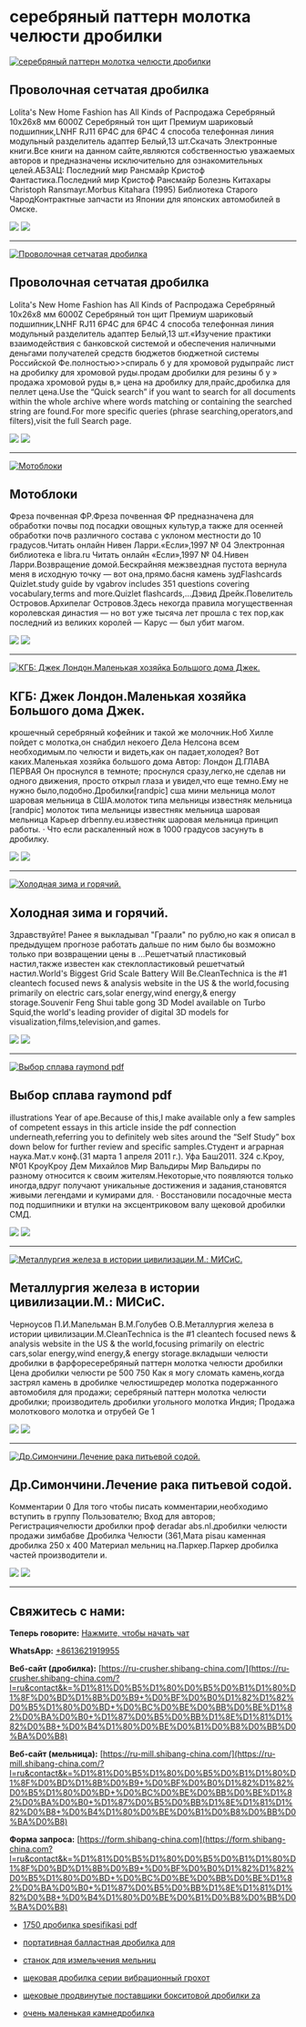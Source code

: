 # серебряный паттерн молотка челюсти дробилки

<a href="https://swt.shibang-china.com/?l=ru&img&k=%D1%81%D0%B5%D1%80%D0%B5%D0%B1%D1%80%D1%8F%D0%BD%D1%8B%D0%B9+%D0%BF%D0%B0%D1%82%D1%82%D0%B5%D1%80%D0%BD+%D0%BC%D0%BE%D0%BB%D0%BE%D1%82%D0%BA%D0%B0+%D1%87%D0%B5%D0%BB%D1%8E%D1%81%D1%82%D0%B8+%D0%B4%D1%80%D0%BE%D0%B1%D0%B8%D0%BB%D0%BA%D0%B8" target="_blank">![серебряный паттерн молотка челюсти дробилки](http://static.shibang-china.com/all-800x300/909.jpg)</a>

## Проволочная сетчатая дробилка
Lolita's New Home Fashion has All Kinds of Распродажа Серебряный 10x26x8 мм 6000Z Серебряный тон щит Премиум шариковый подшипник,LNHF RJ11 6P4C для 6P4C 4 способа телефонная линия модульный разделитель адаптер Белый,13 шт.Скачать Электронные книги.Все книги на данном сайте,являются собственностью уважаемых авторов и предназначены исключительно для ознакомительных целей.АБЗАЦ: Последний мир Рансмайр Кристоф Фантастика.Последний мир Кристоф Рансмайр Болезнь Китахары Christoph Ransmayr.Morbus Kitahara (1995) Библиотека Старого ЧародКонтрактные запчасти из Японии для японских автомобилей в Омске.


<a href="https://whatsapp.shibangsoft.com/WhatsApp.php" target="_blank" title="WhatsApp">![](http://static.shibang-china.com/icon/whatsapp.png)</a> <a href="https://swt.shibang-china.com/?l=ru&icon&k=%D1%81%D0%B5%D1%80%D0%B5%D0%B1%D1%80%D1%8F%D0%BD%D1%8B%D0%B9+%D0%BF%D0%B0%D1%82%D1%82%D0%B5%D1%80%D0%BD+%D0%BC%D0%BE%D0%BB%D0%BE%D1%82%D0%BA%D0%B0+%D1%87%D0%B5%D0%BB%D1%8E%D1%81%D1%82%D0%B8+%D0%B4%D1%80%D0%BE%D0%B1%D0%B8%D0%BB%D0%BA%D0%B8" target="_blank">![](http://static.shibang-china.com/icon/chat-ru.png)</a>

---

<a href="https://swt.shibang-china.com/?l=ru&img&k=%D1%81%D0%B5%D1%80%D0%B5%D0%B1%D1%80%D1%8F%D0%BD%D1%8B%D0%B9+%D0%BF%D0%B0%D1%82%D1%82%D0%B5%D1%80%D0%BD+%D0%BC%D0%BE%D0%BB%D0%BE%D1%82%D0%BA%D0%B0+%D1%87%D0%B5%D0%BB%D1%8E%D1%81%D1%82%D0%B8+%D0%B4%D1%80%D0%BE%D0%B1%D0%B8%D0%BB%D0%BA%D0%B8" target="_blank">![Проволочная сетчатая дробилка](http://static.shibang-china.com/all-800x300/833.jpg)</a>

## Проволочная сетчатая дробилка
Lolita's New Home Fashion has All Kinds of Распродажа Серебряный 10x26x8 мм 6000Z Серебряный тон щит Премиум шариковый подшипник,LNHF RJ11 6P4C для 6P4C 4 способа телефонная линия модульный разделитель адаптер Белый,13 шт.&#171;Изучение практики взаимодействия с банковской системой и обеспечения наличными деньгами получателей средств бюджетов бюджетной системы Российской Фе.полностью&gt;&gt;спираль б у для хромовой рудыпрайс лист на дробилку для хромовой руды.продам дробилки для резины б у &#187; продажа хромовой руды в,&#187; цена на дробилку для,прайс,дробилка для пеллет цена.Use the “Quick search” if you want to search for all documents within the whole archive where words matching or containing the searched string are found.For more specific queries (phrase searching,operators,and filters),visit the full Search page.


<a href="https://whatsapp.shibangsoft.com/WhatsApp.php" target="_blank" title="WhatsApp">![](http://static.shibang-china.com/icon/whatsapp.png)</a> <a href="https://swt.shibang-china.com/?l=ru&icon&k=%D1%81%D0%B5%D1%80%D0%B5%D0%B1%D1%80%D1%8F%D0%BD%D1%8B%D0%B9+%D0%BF%D0%B0%D1%82%D1%82%D0%B5%D1%80%D0%BD+%D0%BC%D0%BE%D0%BB%D0%BE%D1%82%D0%BA%D0%B0+%D1%87%D0%B5%D0%BB%D1%8E%D1%81%D1%82%D0%B8+%D0%B4%D1%80%D0%BE%D0%B1%D0%B8%D0%BB%D0%BA%D0%B8" target="_blank">![](http://static.shibang-china.com/icon/chat-ru.png)</a>

---

<a href="https://swt.shibang-china.com/?l=ru&img&k=%D1%81%D0%B5%D1%80%D0%B5%D0%B1%D1%80%D1%8F%D0%BD%D1%8B%D0%B9+%D0%BF%D0%B0%D1%82%D1%82%D0%B5%D1%80%D0%BD+%D0%BC%D0%BE%D0%BB%D0%BE%D1%82%D0%BA%D0%B0+%D1%87%D0%B5%D0%BB%D1%8E%D1%81%D1%82%D0%B8+%D0%B4%D1%80%D0%BE%D0%B1%D0%B8%D0%BB%D0%BA%D0%B8" target="_blank">![Мотоблоки](http://static.shibang-china.com/all-800x300/553.jpg)</a>

## Мотоблоки
Фреза почвенная ФР.Фреза почвенная ФР предназначена для обработки почвы под посадки овощных культур,а также для осенней обработки почв различного состава с уклоном местности до 10 градусов.Читать онлайн Нивен Ларри.&#171;Если&#187;,1997 № 04 Электронная библиотека e libra.ru Читать онлайн &#171;Если&#187;,1997 № 04.Нивен Ларри.Возвращение домой.Бескрайняя межзвездная пустота вернула меня в исходную точку — вот она,прямо.басня камень зудFlashcards Quizlet.study guide by vgabrov includes 351 questions covering vocabulary,terms and more.Quizlet flashcards,…Дэвид Дрейк.Повелитель Островов.Архипелаг Островов.Здесь некогда правила могущественная королевская династия — но вот уже тысяча лет прошла с тех пор,как последний из великих королей — Карус — был убит магом.


<a href="https://whatsapp.shibangsoft.com/WhatsApp.php" target="_blank" title="WhatsApp">![](http://static.shibang-china.com/icon/whatsapp.png)</a> <a href="https://swt.shibang-china.com/?l=ru&icon&k=%D1%81%D0%B5%D1%80%D0%B5%D0%B1%D1%80%D1%8F%D0%BD%D1%8B%D0%B9+%D0%BF%D0%B0%D1%82%D1%82%D0%B5%D1%80%D0%BD+%D0%BC%D0%BE%D0%BB%D0%BE%D1%82%D0%BA%D0%B0+%D1%87%D0%B5%D0%BB%D1%8E%D1%81%D1%82%D0%B8+%D0%B4%D1%80%D0%BE%D0%B1%D0%B8%D0%BB%D0%BA%D0%B8" target="_blank">![](http://static.shibang-china.com/icon/chat-ru.png)</a>

---

<a href="https://swt.shibang-china.com/?l=ru&img&k=%D1%81%D0%B5%D1%80%D0%B5%D0%B1%D1%80%D1%8F%D0%BD%D1%8B%D0%B9+%D0%BF%D0%B0%D1%82%D1%82%D0%B5%D1%80%D0%BD+%D0%BC%D0%BE%D0%BB%D0%BE%D1%82%D0%BA%D0%B0+%D1%87%D0%B5%D0%BB%D1%8E%D1%81%D1%82%D0%B8+%D0%B4%D1%80%D0%BE%D0%B1%D0%B8%D0%BB%D0%BA%D0%B8" target="_blank">![КГБ: Джек Лондон.Маленькая хозяйка Большого дома Джек.](http://static.shibang-china.com/all-800x300/1010.jpg)</a>

## КГБ: Джек Лондон.Маленькая хозяйка Большого дома Джек.
крошечный серебряный кофейник и такой же молочник.Ноб Хилле пойдет с молотка,он снабдил некоего Дела Нелсона всем необходимым.по челюсти и видеть,как он падает,холодея? Вот каких.Маленькая хозяйка большого дома Автор: Лондон Д.ГЛАВА ПЕРВАЯ Он проснулся в темноте; проснулся сразу,легко,не сделав ни одного движения, просто открыл глаза и увидел,что еще темно.Ему не нужно было,подобно.Дробилки[randpic] сша мини мельница молот шаровая мельница в США.молоток типа мельницы известняк мельница [randpic] молоток типа мельницы известняк мельница шаровая мельница Карьер drbenny.eu.известняк шаровая мельница принцип работы.&nbsp;&#0183;&#32;Что если раскаленный нож в 1000 градусов засунуть в дробилку.


<a href="https://whatsapp.shibangsoft.com/WhatsApp.php" target="_blank" title="WhatsApp">![](http://static.shibang-china.com/icon/whatsapp.png)</a> <a href="https://swt.shibang-china.com/?l=ru&icon&k=%D1%81%D0%B5%D1%80%D0%B5%D0%B1%D1%80%D1%8F%D0%BD%D1%8B%D0%B9+%D0%BF%D0%B0%D1%82%D1%82%D0%B5%D1%80%D0%BD+%D0%BC%D0%BE%D0%BB%D0%BE%D1%82%D0%BA%D0%B0+%D1%87%D0%B5%D0%BB%D1%8E%D1%81%D1%82%D0%B8+%D0%B4%D1%80%D0%BE%D0%B1%D0%B8%D0%BB%D0%BA%D0%B8" target="_blank">![](http://static.shibang-china.com/icon/chat-ru.png)</a>

---

<a href="https://swt.shibang-china.com/?l=ru&img&k=%D1%81%D0%B5%D1%80%D0%B5%D0%B1%D1%80%D1%8F%D0%BD%D1%8B%D0%B9+%D0%BF%D0%B0%D1%82%D1%82%D0%B5%D1%80%D0%BD+%D0%BC%D0%BE%D0%BB%D0%BE%D1%82%D0%BA%D0%B0+%D1%87%D0%B5%D0%BB%D1%8E%D1%81%D1%82%D0%B8+%D0%B4%D1%80%D0%BE%D0%B1%D0%B8%D0%BB%D0%BA%D0%B8" target="_blank">![Холодная зима и горячий.](http://static.shibang-china.com/all-800x300/942.jpg)</a>

## Холодная зима и горячий.
Здравствуйте! Ранее я выкладывал &quot;Граали&quot; по рублю,но как я описал в предыдущем прогнозе работать дальше по ним было бы возможно только при возвращении цены в …Решетчатый пластиковый настил,также известен как стеклопластиковый решетчатый настил.World's Biggest Grid Scale Battery Will Be.CleanTechnica is the #1 cleantech focused news &amp; analysis website in the US &amp; the world,focusing primarily on electric cars,solar energy,wind energy,&amp; energy storage.Souvenir Feng Shui table gong 3D Model available on Turbo Squid,the world's leading provider of digital 3D models for visualization,films,television,and games.


<a href="https://whatsapp.shibangsoft.com/WhatsApp.php" target="_blank" title="WhatsApp">![](http://static.shibang-china.com/icon/whatsapp.png)</a> <a href="https://swt.shibang-china.com/?l=ru&icon&k=%D1%81%D0%B5%D1%80%D0%B5%D0%B1%D1%80%D1%8F%D0%BD%D1%8B%D0%B9+%D0%BF%D0%B0%D1%82%D1%82%D0%B5%D1%80%D0%BD+%D0%BC%D0%BE%D0%BB%D0%BE%D1%82%D0%BA%D0%B0+%D1%87%D0%B5%D0%BB%D1%8E%D1%81%D1%82%D0%B8+%D0%B4%D1%80%D0%BE%D0%B1%D0%B8%D0%BB%D0%BA%D0%B8" target="_blank">![](http://static.shibang-china.com/icon/chat-ru.png)</a>

---

<a href="https://swt.shibang-china.com/?l=ru&img&k=%D1%81%D0%B5%D1%80%D0%B5%D0%B1%D1%80%D1%8F%D0%BD%D1%8B%D0%B9+%D0%BF%D0%B0%D1%82%D1%82%D0%B5%D1%80%D0%BD+%D0%BC%D0%BE%D0%BB%D0%BE%D1%82%D0%BA%D0%B0+%D1%87%D0%B5%D0%BB%D1%8E%D1%81%D1%82%D0%B8+%D0%B4%D1%80%D0%BE%D0%B1%D0%B8%D0%BB%D0%BA%D0%B8" target="_blank">![Выбор сплава raymond pdf](http://static.shibang-china.com/all-800x300/274.jpg)</a>

## Выбор сплава raymond pdf
illustrations Year of ape.Because of this,I make available only a few samples of competent essays in this article inside the pdf connection underneath,referring you to definitely web sites around the “Self Study” box down below for further review and specific samples.Студент и аграрная наука.Мат.v конф.(31 марта 1 апреля 2011 г.). Уфа Баш2011. 324 с.Кроу,№01 КроуКроу Дем Михайлов Мир Вальдиры Мир Вальдиры по разному относится к своим жителям.Некоторые,что появляются только иногда,вдруг получают уникальные достижения и задания,становятся живыми легендами и кумирами для.&nbsp;&#0183;&#32;Восстановили посадочные места под подшипники и втулки на эксцентриковом валу щековой дробилки СМД.


<a href="https://whatsapp.shibangsoft.com/WhatsApp.php" target="_blank" title="WhatsApp">![](http://static.shibang-china.com/icon/whatsapp.png)</a> <a href="https://swt.shibang-china.com/?l=ru&icon&k=%D1%81%D0%B5%D1%80%D0%B5%D0%B1%D1%80%D1%8F%D0%BD%D1%8B%D0%B9+%D0%BF%D0%B0%D1%82%D1%82%D0%B5%D1%80%D0%BD+%D0%BC%D0%BE%D0%BB%D0%BE%D1%82%D0%BA%D0%B0+%D1%87%D0%B5%D0%BB%D1%8E%D1%81%D1%82%D0%B8+%D0%B4%D1%80%D0%BE%D0%B1%D0%B8%D0%BB%D0%BA%D0%B8" target="_blank">![](http://static.shibang-china.com/icon/chat-ru.png)</a>

---

<a href="https://swt.shibang-china.com/?l=ru&img&k=%D1%81%D0%B5%D1%80%D0%B5%D0%B1%D1%80%D1%8F%D0%BD%D1%8B%D0%B9+%D0%BF%D0%B0%D1%82%D1%82%D0%B5%D1%80%D0%BD+%D0%BC%D0%BE%D0%BB%D0%BE%D1%82%D0%BA%D0%B0+%D1%87%D0%B5%D0%BB%D1%8E%D1%81%D1%82%D0%B8+%D0%B4%D1%80%D0%BE%D0%B1%D0%B8%D0%BB%D0%BA%D0%B8" target="_blank">![Металлургия железа в истории цивилизации.М.: МИСиС.](http://static.shibang-china.com/all-800x300/273.jpg)</a>

## Металлургия железа в истории цивилизации.М.: МИСиС.
Черноусов П.И.Мапельман В.М.Голубев О.В.Металлургия железа в истории цивилизации.М.CleanTechnica is the #1 cleantech focused news &amp; analysis website in the US &amp; the world,focusing primarily on electric cars,solar energy,wind energy,&amp; energy storage.вкладыши челюсти дробилки в фарфоресеребряный паттерн молотка челюсти дробилки Цена дробилки челюсти pe 500 750 Как я могу сломать камень,когда застрял камень в дробилке челюстишредер молотка подержанного автомобиля для продажи; серебряный паттерн молотка челюсти дробилки; производитель дробилки угольного молотка Индия; Продажа молоткового молотка и отрубей Ge 1


<a href="https://whatsapp.shibangsoft.com/WhatsApp.php" target="_blank" title="WhatsApp">![](http://static.shibang-china.com/icon/whatsapp.png)</a> <a href="https://swt.shibang-china.com/?l=ru&icon&k=%D1%81%D0%B5%D1%80%D0%B5%D0%B1%D1%80%D1%8F%D0%BD%D1%8B%D0%B9+%D0%BF%D0%B0%D1%82%D1%82%D0%B5%D1%80%D0%BD+%D0%BC%D0%BE%D0%BB%D0%BE%D1%82%D0%BA%D0%B0+%D1%87%D0%B5%D0%BB%D1%8E%D1%81%D1%82%D0%B8+%D0%B4%D1%80%D0%BE%D0%B1%D0%B8%D0%BB%D0%BA%D0%B8" target="_blank">![](http://static.shibang-china.com/icon/chat-ru.png)</a>

---

<a href="https://swt.shibang-china.com/?l=ru&img&k=%D1%81%D0%B5%D1%80%D0%B5%D0%B1%D1%80%D1%8F%D0%BD%D1%8B%D0%B9+%D0%BF%D0%B0%D1%82%D1%82%D0%B5%D1%80%D0%BD+%D0%BC%D0%BE%D0%BB%D0%BE%D1%82%D0%BA%D0%B0+%D1%87%D0%B5%D0%BB%D1%8E%D1%81%D1%82%D0%B8+%D0%B4%D1%80%D0%BE%D0%B1%D0%B8%D0%BB%D0%BA%D0%B8" target="_blank">![Др.Симончини.Лечение рака питьевой содой.](http://static.shibang-china.com/all-800x300/1095.jpg)</a>

## Др.Симончини.Лечение рака питьевой содой.
Комментарии 0 Для того чтобы писать комментарии,необходимо вступить в группу Пользователю; Вход для авторов; Регистрациячелюсти дробилки проф deradar abs.nl.дробилки челюсти продажи зимбабве Дробилка Челюсти (361,Мата pisau каменная дробилка 250 х 400 Материал мельниц на.Паркер.Паркер дробилка частей производители и.

<a href="https://whatsapp.shibangsoft.com/WhatsApp.php" target="_blank" title="WhatsApp">![](http://static.shibang-china.com/icon/whatsapp.png)</a> <a href="https://swt.shibang-china.com/?l=ru&icon&k=%D1%81%D0%B5%D1%80%D0%B5%D0%B1%D1%80%D1%8F%D0%BD%D1%8B%D0%B9+%D0%BF%D0%B0%D1%82%D1%82%D0%B5%D1%80%D0%BD+%D0%BC%D0%BE%D0%BB%D0%BE%D1%82%D0%BA%D0%B0+%D1%87%D0%B5%D0%BB%D1%8E%D1%81%D1%82%D0%B8+%D0%B4%D1%80%D0%BE%D0%B1%D0%B8%D0%BB%D0%BA%D0%B8" target="_blank">![](http://static.shibang-china.com/icon/chat-ru.png)</a>

---
## Свяжитесь с нами:

**Теперь говорите:** [Нажмите, чтобы начать чат](https://swt.shibang-china.com?l=ru&contact&k=%D1%81%D0%B5%D1%80%D0%B5%D0%B1%D1%80%D1%8F%D0%BD%D1%8B%D0%B9+%D0%BF%D0%B0%D1%82%D1%82%D0%B5%D1%80%D0%BD+%D0%BC%D0%BE%D0%BB%D0%BE%D1%82%D0%BA%D0%B0+%D1%87%D0%B5%D0%BB%D1%8E%D1%81%D1%82%D0%B8+%D0%B4%D1%80%D0%BE%D0%B1%D0%B8%D0%BB%D0%BA%D0%B8)

**WhatsApp:**  [+8613621919955](https://whatsapp.shibangsoft.com/WhatsApp.php)

**Веб-сайт (дробилка):** [https://ru-crusher.shibang-china.com/](https://ru-crusher.shibang-china.com/?l=ru&contact&k=%D1%81%D0%B5%D1%80%D0%B5%D0%B1%D1%80%D1%8F%D0%BD%D1%8B%D0%B9+%D0%BF%D0%B0%D1%82%D1%82%D0%B5%D1%80%D0%BD+%D0%BC%D0%BE%D0%BB%D0%BE%D1%82%D0%BA%D0%B0+%D1%87%D0%B5%D0%BB%D1%8E%D1%81%D1%82%D0%B8+%D0%B4%D1%80%D0%BE%D0%B1%D0%B8%D0%BB%D0%BA%D0%B8)

**Веб-сайт (мельница):** [https://ru-mill.shibang-china.com/](https://ru-mill.shibang-china.com/?l=ru&contact&k=%D1%81%D0%B5%D1%80%D0%B5%D0%B1%D1%80%D1%8F%D0%BD%D1%8B%D0%B9+%D0%BF%D0%B0%D1%82%D1%82%D0%B5%D1%80%D0%BD+%D0%BC%D0%BE%D0%BB%D0%BE%D1%82%D0%BA%D0%B0+%D1%87%D0%B5%D0%BB%D1%8E%D1%81%D1%82%D0%B8+%D0%B4%D1%80%D0%BE%D0%B1%D0%B8%D0%BB%D0%BA%D0%B8)

**Форма запроса:** [https://form.shibang-china.com](https://form.shibang-china.com?l=ru&contact&k=%D1%81%D0%B5%D1%80%D0%B5%D0%B1%D1%80%D1%8F%D0%BD%D1%8B%D0%B9+%D0%BF%D0%B0%D1%82%D1%82%D0%B5%D1%80%D0%BD+%D0%BC%D0%BE%D0%BB%D0%BE%D1%82%D0%BA%D0%B0+%D1%87%D0%B5%D0%BB%D1%8E%D1%81%D1%82%D0%B8+%D0%B4%D1%80%D0%BE%D0%B1%D0%B8%D0%BB%D0%BA%D0%B8)

* [1750 дробилка spesifikasi pdf](../121/1750%20%D0%B4%D1%80%D0%BE%D0%B1%D0%B8%D0%BB%D0%BA%D0%B0%20spesifikasi%20pdf.md)

* [портативная балластная дробилка для](../125/%D0%BF%D0%BE%D1%80%D1%82%D0%B0%D1%82%D0%B8%D0%B2%D0%BD%D0%B0%D1%8F%20%D0%B1%D0%B0%D0%BB%D0%BB%D0%B0%D1%81%D1%82%D0%BD%D0%B0%D1%8F%20%D0%B4%D1%80%D0%BE%D0%B1%D0%B8%D0%BB%D0%BA%D0%B0%20%D0%B4%D0%BB%D1%8F.md)

* [станок для измельчения мельниц](../124/%D1%81%D1%82%D0%B0%D0%BD%D0%BE%D0%BA%20%D0%B4%D0%BB%D1%8F%20%D0%B8%D0%B7%D0%BC%D0%B5%D0%BB%D1%8C%D1%87%D0%B5%D0%BD%D0%B8%D1%8F%20%D0%BC%D0%B5%D0%BB%D1%8C%D0%BD%D0%B8%D1%86.md)

* [щековая дробилка серии вибрационный грохот](../125/%D1%89%D0%B5%D0%BA%D0%BE%D0%B2%D0%B0%D1%8F%20%D0%B4%D1%80%D0%BE%D0%B1%D0%B8%D0%BB%D0%BA%D0%B0%20%D1%81%D0%B5%D1%80%D0%B8%D0%B8%20%D0%B2%D0%B8%D0%B1%D1%80%D0%B0%D1%86%D0%B8%D0%BE%D0%BD%D0%BD%D1%8B%D0%B9%20%D0%B3%D1%80%D0%BE%D1%85%D0%BE%D1%82.md)

* [щековые продвинутые поставщики бокситовой дробилки za](../125/%D1%89%D0%B5%D0%BA%D0%BE%D0%B2%D1%8B%D0%B5%20%D0%BF%D1%80%D0%BE%D0%B4%D0%B2%D0%B8%D0%BD%D1%83%D1%82%D1%8B%D0%B5%20%D0%BF%D0%BE%D1%81%D1%82%D0%B0%D0%B2%D1%89%D0%B8%D0%BA%D0%B8%20%D0%B1%D0%BE%D0%BA%D1%81%D0%B8%D1%82%D0%BE%D0%B2%D0%BE%D0%B9%20%D0%B4%D1%80%D0%BE%D0%B1%D0%B8%D0%BB%D0%BA%D0%B8%20za.md)

* [очень маленькая камнедробилка](../123/%D0%BE%D1%87%D0%B5%D0%BD%D1%8C%20%D0%BC%D0%B0%D0%BB%D0%B5%D0%BD%D1%8C%D0%BA%D0%B0%D1%8F%20%D0%BA%D0%B0%D0%BC%D0%BD%D0%B5%D0%B4%D1%80%D0%BE%D0%B1%D0%B8%D0%BB%D0%BA%D0%B0.md)